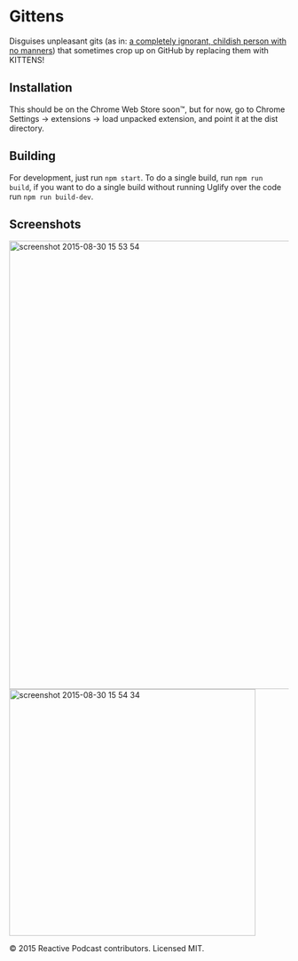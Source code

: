 # Gittens

Disguises unpleasant gits (as in: [a completely ignorant, childish person with no manners](http://www.urbandictionary.com/define.php?term=Git)) that sometimes crop up on GitHub by replacing them with KITTENS!

## Installation

This should be on the Chrome Web Store soon™, but for now, go to Chrome Settings -> extensions -> load unpacked extension, and point it at the dist directory.

## Building

For development, just run `npm start`. To do a single build, run `npm run build`, if you want to do a single build without running Uglify over the code run `npm run build-dev`.

## Screenshots

<img width="807" alt="screenshot 2015-08-30 15 53 54" src="https://cloud.githubusercontent.com/assets/755844/9569927/9c6b412e-4f2f-11e5-8384-c737c1677e1b.png">

<img width="444" alt="screenshot 2015-08-30 15 54 34" src="https://cloud.githubusercontent.com/assets/755844/9569931/9fc9a554-4f2f-11e5-9010-8c82b8d38e66.png">

© 2015 Reactive Podcast contributors. Licensed MIT.
